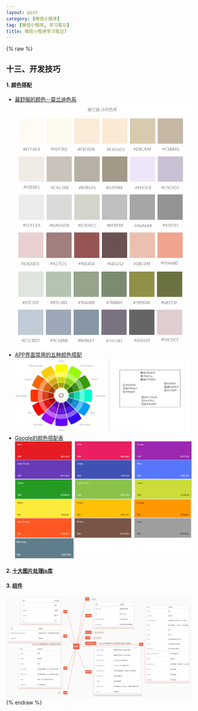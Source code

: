 ```yaml
---
layout: post
category: [微信小程序]
tag: [微信小程序, 学习笔记]
title: 微信小程序学习笔记7
---
```

{% raw %}
## 十三、开发技巧
#### 1. 颜色搭配
* [最舒服的颜色--莫兰迪色系](http://www.fobwiki.com/4243.html)
![5d862da7fb38274e0d2da96ed803caa5.png](/assets\images\wechat-applet-study-note\Image39.png)
* [APP界面常用的五种颜色搭配](https://www.jianshu.com/p/5df2cbf5b174)
![fb4446553c52ee8424a6a7ce03a9529a.png](/assets\images\wechat-applet-study-note\Image40.png)
* [Google的颜色搭配表](https://blog.csdn.net/weixin_44787678/article/details/105699131)
![5173d5bfc70bcbd76e93c20196ddb592.png](/assets\images\wechat-applet-study-note\Image41.png)
#### 2. [十大图片处理js库](https://developer.51cto.com/art/202006/618940.htm)
#### 3. [组件](https://developers.weixin.qq.com/miniprogram/dev/component/)
![6653627a2fef2b8141eed004254dfe93.png](/assets\images\wechat-applet-study-note\Image42.png)
{% endraw %}  